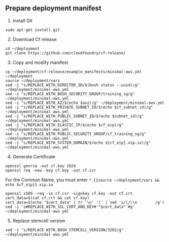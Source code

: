 ## Prepare deployment manifest

1. Install Git
```
sudo apt-get install git
```

2. Download Cf release
```
cd ~/deployment
git clone https://github.com/cloudfoundry/cf-release/
```

3. Copy and modify manifest
```
cp ~/deployment/cf-release/example_manifests/minimal-aws.yml ~/deployment 
source ~/deployment/vars
sed -i "s/REPLACE_WITH_DIRECTOR_ID/$(bosh status --uuid)/g" ~/deployment/minimal-aws.yml
sed -i "s/REPLACE_WITH_BOSH_SECURITY_GROUP/training_sg/g" ~/deployment/minimal-aws.yml
sed -i "s/REPLACE_WITH_AZ/$(echo $avz)/g" ~/deployment/minimal-aws.yml
sed -i "s/REPLACE_WITH_PRIVATE_SUBNET_ID/$(echo $cf_subnet_id)/g" ~/deployment/minimal-aws.yml
sed -i "s/REPLACE_WITH_PUBLIC_SUBNET_ID/$(echo $subnet_id)/g" ~/deployment/minimal-aws.yml
sed -i "s/REPLACE_WITH_ELASTIC_IP/$(echo $cf_eip)/g" ~/deployment/minimal-aws.yml
sed -i "s/REPLACE_WITH_PUBLIC_SECURITY_GROUP/cf_training_sg/g" ~/deployment/minimal-aws.yml
sed -i "s/REPLACE_WITH_SYSTEM_DOMAIN/$(echo ${cf_eip}.xip.io)/g" ~/deployment/minimal-aws.yml
```

4. Generate Certificate
```
openssl genrsa -out cf.key 1024
openssl req -new -key cf.key -out cf.csr
```
For the Common Name, you must enter `*.{{source ~/deployment/vars && echo $cf_eip}}.xip.io`
```
openssl x509 -req -in cf.csr -signkey cf.key -out cf.crt
cert_data=$(cat cf.crt && cat cf.key)
cert_data=$(echo "$cert_data" | tr '\n' '|' | sed 's/|/\\n        /g')
sed -i 's#REPLACE_WITH_SSL_CERT_AND_KEY#'"$cert_data"'#g' ~/deployment/minimal-aws.yml
```

5. Replace stemcell version
```
sed -i "s/REPLACE_WITH_BOSH_STEMCELL_VERSION/3202/g" ~/deployment/minimal-aws.yml
```
